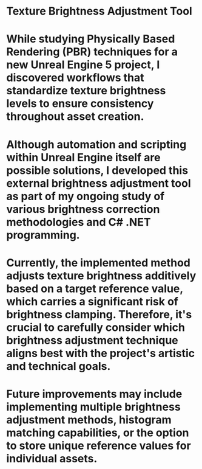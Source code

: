 # Texture Brightness Adjustment Tool

# While studying Physically Based Rendering (PBR) techniques for a new Unreal Engine 5 project, I discovered workflows that standardize texture brightness levels to ensure consistency throughout asset creation.

# Although automation and scripting within Unreal Engine itself are possible solutions, I developed this external brightness adjustment tool as part of my ongoing study of various brightness correction methodologies and C# .NET programming.

# Currently, the implemented method adjusts texture brightness additively based on a target reference value, which carries a significant risk of brightness clamping. Therefore, it's crucial to carefully consider which brightness adjustment technique aligns best with the project's artistic and technical goals.

# Future improvements may include implementing multiple brightness adjustment methods, histogram matching capabilities, or the option to store unique reference values for individual assets.

